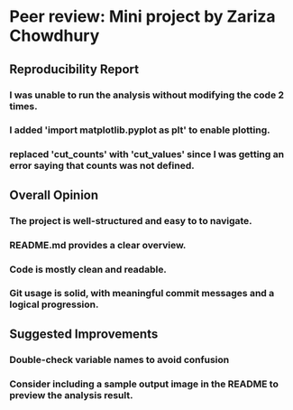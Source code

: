 # Peer review: Mini project by Zariza Chowdhury 

## Reproducibility Report
### I was unable to run the analysis without modifying the code 2 times. 
### I added 'import matplotlib.pyplot as plt' to enable plotting. 
### replaced 'cut_counts' with 'cut_values' since I was getting an error saying that counts was not defined. 

## Overall Opinion
### The project is well-structured and easy to to navigate.
### README.md provides a clear overview.
### Code is mostly clean and readable.
### Git usage is solid, with meaningful commit messages and a logical progression.

## Suggested Improvements
### Double-check variable names to avoid confusion
### Consider including a sample output image in the README to preview the analysis result.
